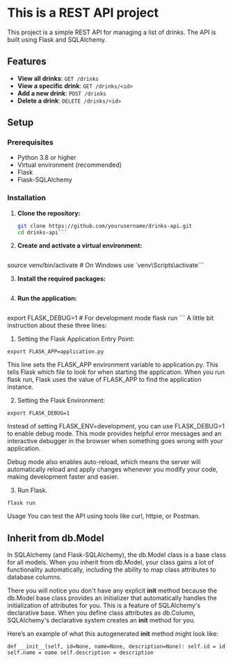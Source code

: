 # This is a REST API project

This project is a simple REST API for managing a list of drinks. The API is built using Flask and SQLAlchemy.

## Features

- **View all drinks**: `GET /drinks`
- **View a specific drink**: `GET /drinks/<id>`
- **Add a new drink**: `POST /drinks`
- **Delete a drink**: `DELETE /drinks/<id>`

## Setup

### Prerequisites

- Python 3.8 or higher
- Virtual environment (recommended)
- Flask
- Flask-SQLAlchemy

### Installation

1. **Clone the repository:**

   ```sh
   git clone https://github.com/yourusername/drinks-api.git
   cd drinks-api```

2. **Create and activate a virtual environment:**

   ```python3 -m venv venv
source venv/bin/activate  # On Windows use `venv\Scripts\activate```

3. **Install the required packages:**

    ```pip install Flask Flask-SQLAlchemy
    ```

4. **Run the application:**

    ```export FLASK_APP=application.py
export FLASK_DEBUG=1  # For development mode
flask run
    ```
A little bit instruction about these three lines:

1. Setting the Flask Application Entry Point:

`export FLASK_APP=application.py`

This line sets the FLASK_APP environment variable to application.py. This tells Flask which file to look for when starting the application. When you run flask run, Flask uses the value of FLASK_APP to find the application instance.

2. Setting the Flask Environment:

`export FLASK_DEBUG=1`

Instead of setting FLASK_ENV=development, you can use FLASK_DEBUG=1 to enable debug mode. This mode provides helpful error messages and an interactive debugger in the browser when something goes wrong with your application.

Debug mode also enables auto-reload, which means the server will automatically reload and apply changes whenever you modify your code, making development faster and easier.

3. Run Flask.

`flask run`

Usage
You can test the API using tools like curl, httpie, or Postman.


## Inherit from db.Model

In SQLAlchemy (and Flask-SQLAlchemy), the db.Model class is a base class for all models. When you inherit from db.Model, your class gains a lot of functionality automatically, including the ability to map class attributes to database columns.

There you will notice you don't have any explicit __init__ method because the db.Model base class provides an initializer that automatically handles the initialization of attributes for you. This is a feature of SQLAlchemy's declarative base. When you define class attributes as db.Column, SQLAlchemy's declarative system creates an __init__ method for you.

Here’s an example of what this autogenerated __init__ method might look like:

`
def __init__(self, id=None, name=None, description=None):
    self.id = id
    self.name = name
    self.description = description
`
